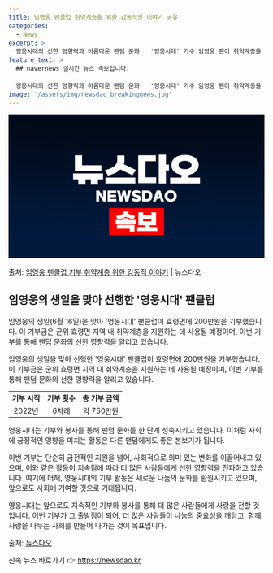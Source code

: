 ```yaml
---
title: 임영웅 팬클럽 취약계층을 위한 감동적인 이야기 공유
categories:
  - News
excerpt: >
  영웅시대의 선한 영향력과 아름다운 팬덤 문화   '영웅시대' 가수 임영웅 팬이 취약계층을 위한 기부로 선한 …
feature_text: >
  ## navernews 실시간 뉴스 속보입니다.

  영웅시대의 선한 영향력과 아름다운 팬덤 문화   '영웅시대' 가수 임영웅 팬이 취약계층을 위한 기부로 선한 …
image: '/assets/img/newsdao_breakingnews.jpg'
---
```


![뉴스다오 속보](/assets/img/newsdao_breakingnews.jpg)

<p>출처: <a href="https://newsdao.kr/4394" rel="dofollow">임영웅 팬클럽 기부 취약계층 위한 감동적 이야기</a> | 뉴스다오</p>

<h2 data-ke-size="size26">임영웅의 생일을 맞아 선행한 '영웅시대' 팬클럽</h2>
임영웅의 생일(6월 16일)을 맞아 '영웅시대' 팬클럽이 효령면에 200만원을 기부했습니다. 이 기부금은 군위 효령면 지역 내 취약계층을 지원하는 데 사용될 예정이며, 이번 기부를 통해 팬덤 문화의 선한 영향력을 알리고 있습니다.

<p data-ke-size="size16">임영웅의 생일을 맞아 선행한 '영웅시대' 팬클럽이 효령면에 200만원을 기부했습니다. 이 기부금은 군위 효령면 지역 내 취약계층을 지원하는 데 사용될 예정이며, 이번 기부를 통해 팬덤 문화의 선한 영향력을 알리고 있습니다.</p>

<table>
  <tr>
    <td style="text-align: center; height: 17px;"><b>기부 시작</b></td>
    <td style="text-align: center; height: 17px;"><b>기부 횟수</b></td>
    <td style="text-align: center; height: 17px;"><b>총 기부 금액</b></td>
  </tr>
  <tr>
    <td style="text-align: center; height: 17px;">2022년</td>
    <td style="text-align: center; height: 17px;">6차례</td>
    <td style="text-align: center; height: 17px;">약 750만원</td>
  </tr>
</table>

<p data-ke-size="size16">영웅시대는 기부와 봉사를 통해 팬덤 문화를 한 단계 성숙시키고 있습니다. 이처럼 사회에 긍정적인 영향을 미치는 활동은 다른 팬덤에게도 좋은 본보기가 됩니다.</p>

이번 기부는 단순히 금전적인 지원을 넘어, 사회적으로 의미 있는 변화를 이끌어내고 있으며, 이와 같은 활동이 지속됨에 따라 더 많은 사람들에게 선한 영향력을 전파하고 있습니다. 여기에 더해, 영웅시대의 기부 활동은 새로운 나눔의 문화를 환원시키고 있으며, 앞으로도 사회에 기여할 것으로 기대됩니다.

<p data-ke-size="size16">영웅시대는 앞으로도 지속적인 기부와 봉사를 통해 더 많은 사람들에게 사랑을 전할 것입니다. 이번 기부가 그 출발점이 되어, 더 많은 사람들이 나눔의 중요성을 깨닫고, 함께 사랑을 나누는 사회를 만들어 나가는 것이 목표입니다.</p>

출처: [뉴스다오](https://newsdao.kr/4394) 

신속 뉴스 바로가기 👉 <a href="https://newsdao.kr" rel="dofollow">https://newsdao.kr</a>


